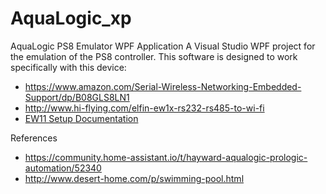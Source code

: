 # AquaLogic_xp

AquaLogic PS8 Emulator WPF Application
A Visual Studio WPF project for the emulation of the PS8 controller. This software is designed to work specifically with this device:
- https://www.amazon.com/Serial-Wireless-Networking-Embedded-Support/dp/B08GLS8LN1
- http://www.hi-flying.com/elfin-ew1x-rs232-rs485-to-wi-fi
- [EW11 Setup Documentation](https://drive.google.com/drive/folders/16CwHpYMcVdP3J-kN_7LhGbqwuLWQs0U-?usp=sharing)

References
- https://community.home-assistant.io/t/hayward-aqualogic-prologic-automation/52340
- http://www.desert-home.com/p/swimming-pool.html
